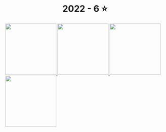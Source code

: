 <!-- AOC TILES BEGIN -->
<h1 align="center">
  2022 - 6 ⭐
</h1>
<a href="2022_calorie_summarizer.py">
  <img src="Media2.png" width="161px">
</a>
<a href="2022_rps_calculator.py">
  <img src="Media2.png" width="161px">
</a>
<a href="2022_rucksack_sorter.py">
  <img src="Media2.png" width="161px">
</a>
<a href="2022_cleaningPlan.py">
  <img src="Media2.png" width="161px">
</a>
<!-- AOC TILES END -->
